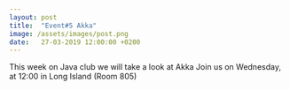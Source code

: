 ```yaml
---
layout: post
title:  "Event#5 Akka"
image: /assets/images/post.png
date:   27-03-2019 12:00:00 +0200
---
```

This week on Java club we will take a look at Akka
Join us on Wednesday, at 12:00 in Long Island (Room 805)